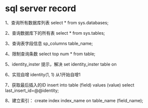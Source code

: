 # sql server record

1、查询所有数据库列表
	select * from sys.databases;

2、查询数据库下的所有表
	select * from sys.tables;

3、查询表字段信息
	sp_columns table_name;
	
4、限制查询条数
	select top num * from table;

5、identity_inster 提示，解决
	set identity_inster table on 

6、实现自增
	identity(1, 1) 从1开始自增1

7、获取最后插入的ID
 	insert into table (field) values (value) select last_insert_id=@@identity; 
 	
8、建立索引：
	create index index_name on table_name (field_name);